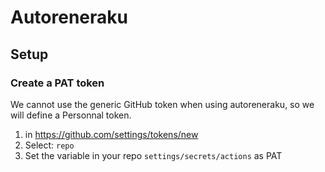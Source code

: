# Autoreneraku

## Setup

### Create a PAT token

We cannot use the generic GitHub token when using autoreneraku, so we will define a Personnal token.

1. in https://github.com/settings/tokens/new
2. Select: `repo`
3. Set the variable in your repo `settings/secrets/actions` as PAT 
